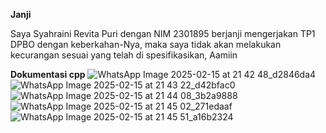 **Janji**

Saya Syahraini Revita Puri dengan NIM 2301895 berjanji mengerjakan TP1 DPBO dengan keberkahan-Nya, maka saya tidak akan melakukan kecurangan sesuai yang telah di spesifikasikan, Aamiin

**Dokumentasi cpp**
![WhatsApp Image 2025-02-15 at 21 42 48_d2846da4](https://github.com/user-attachments/assets/a03421aa-341c-4730-b719-67c75e60386f)
![WhatsApp Image 2025-02-15 at 21 43 22_d42bfac0](https://github.com/user-attachments/assets/15f6840b-4540-4550-bb18-74d594356842)
![WhatsApp Image 2025-02-15 at 21 44 08_3b2a9888](https://github.com/user-attachments/assets/2c1a6252-2563-4741-9568-841fc3d12b87)
![WhatsApp Image 2025-02-15 at 21 45 02_271edaaf](https://github.com/user-attachments/assets/38f26aba-0541-416f-bbba-96eeb1050a12)
![WhatsApp Image 2025-02-15 at 21 45 51_a16b2324](https://github.com/user-attachments/assets/4438c6a6-3cbc-4f85-bb88-a6072a440f38)




